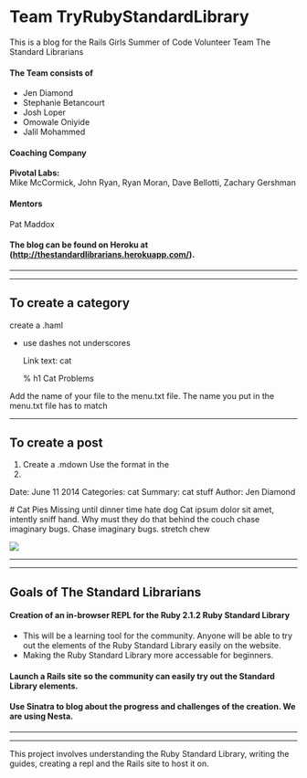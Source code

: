 # Team TryRubyStandardLibrary

This is a blog for the Rails Girls Summer of Code Volunteer Team The Standard Librarians

#### The Team consists of 

* Jen Diamond
* Stephanie Betancourt
* Josh Loper
* Omowale Oniyide
* Jalil Mohammed

#### Coaching Company 

  **Pivotal Labs:**  
  Mike McCormick, John Ryan, Ryan Moran, Dave Bellotti, Zachary Gershman
  
#### Mentors 

  Pat Maddox

#### The blog can be found on Heroku at (http://thestandardlibrarians.herokuapp.com/).
 
------------------------------------------
------------------------------------------


## To create a category
create a <blog-category>.haml

 * use dashes not underscores

    Link text: cat

    &#37; h1 Cat Problems

Add the name of your file to the menu.txt file. The name you put in the menu.txt file has to match 


------------------------------------------

## To create a post

1. Create a <blogpost-title>.mdown Use the format  in the 
2. 
Date: June 11 2014
Categories: cat
Summary: cat stuff
Author: Jen Diamond

\# Cat Pies
Missing until dinner time hate dog
Cat ipsum dolor sit amet, intently sniff hand. Why must they do that behind the couch 
chase imaginary bugs. Chase imaginary bugs.  stretch chew 

<img src="/attachments/screenshot.jpg" class="screenshot">

------------------------------------------
------------------------------------------

## Goals of The Standard Librarians

#### Creation of an in-browser REPL for the Ruby 2.1.2 Ruby Standard Library 
* This will be a learning tool for the community. Anyone will be able to try out the 
elements of the Ruby Standard Library easily on the website. 
* Making the Ruby Standard Library more accessable for beginners.

#### Launch a Rails site so the community can easily try out the Standard Library elements.

#### Use Sinatra to blog about the progress and challenges of the creation. We are using Nesta.

------------------------------------------
------------------------------------------

This project involves understanding the Ruby Standard Library, writing the guides, 
creating a repl and the Rails site to host it on.

